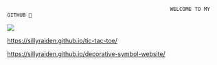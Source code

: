                                                          WELCOME TO MY GITHUB 🌷

<img src="https://i.pinimg.com/originals/14/1c/32/141c322407490d6f1dd626b8aebf04c1.gif">

https://sillyraiden.github.io/tic-tac-toe/

https://sillyraiden.github.io/decorative-symbol-website/
